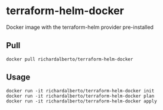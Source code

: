 # terraform-helm-docker
Docker image with the terraform-helm provider pre-installed

## Pull
`
docker pull richardalberto/terraform-helm-docker
`

## Usage
```
docker run -it richardalberto/terraform-helm-docker init
docker run -it richardalberto/terraform-helm-docker plan
docker run -it richardalberto/terraform-helm-docker apply
```
